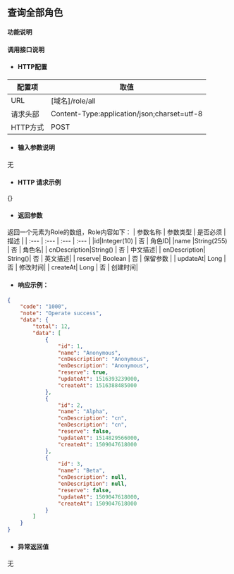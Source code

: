 ## 查询全部角色

#### 功能说明



#### 调用接口说明

* #### HTTP配置

| 配置项 | 取值 |
| --- | --- |
| URL | \[域名\]/role/all |
| 请求头部 | Content-Type:application/json;charset=utf-8 |
| HTTP方式 | POST|

* #### 输入参数说明
无


* #### HTTP 请求示例
{}

* #### 返回参数
返回一个元素为Role的数组，Role内容如下：
| 参数名称 | 参数类型 | 是否必须 | 描述 |
| :--- | :--- | :--- | :--- |
|id|Integer\(10\) | 否 | 角色ID|
|name |String\(255\) | 否 | 角色名|
| cnDescription|String\(\) | 否 | 中文描述|
| enDescription| String\(\)| 否 | 英文描述|
| reserve| Boolean | 否 | 保留参数 |
| updateAt| Long | 否 | 修改时间|
| createAt| Long | 否 | 创建时间|


* #### 响应示例：

```json
{
    "code": "1000",
    "note": "Operate success",
    "data": {
        "total": 12,
        "data": [
            {
                "id": 1,
                "name": "Anonymous",
                "cnDescription": "Anonymous",
                "enDescription": "Anonymous",
                "reserve": true,
                "updateAt": 1516393239000,
                "createAt": 1516388485000
            },
            {
                "id": 2,
                "name": "Alpha",
                "cnDescription": "cn",
                "enDescription": "cn",
                "reserve": false,
                "updateAt": 1514829566000,
                "createAt": 1509047618000
            },
            {
                "id": 3,
                "name": "Beta",
                "cnDescription": null,
                "enDescription": null,
                "reserve": false,
                "updateAt": 1509047618000,
                "createAt": 1509047618000
            }
        ]
    }
}
```

* #### 异常返回值

无



